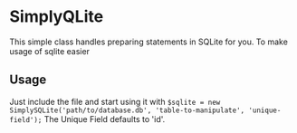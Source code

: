SimplyQLite
===========

This simple class handles preparing statements in SQLite for you. To make usage of sqlite easier

## Usage

Just include the file and start using it with ```$sqlite = new SimplySQLite('path/to/database.db', 'table-to-manipulate', 'unique-field');```
The Unique Field defaults to 'id'.